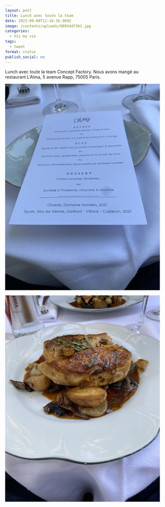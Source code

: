 ```yaml
---
layout: post
title: Lunch avec toute la team
date: 2023-09-08T11:16:16.969Z
image: /contents/uploads/0893ddf361.jpg
categories:
  - Vis ma vie
tags:
  - tweet
format: status
publish_social: no
---
```

Lunch avec toute la team Concept Factory. Nous avons mangé au restaurant L'Alma, 5 avenue Rapp, 75005 Paris.

![Carte du restaurant "L'Alma"](/contents/uploads/390e9cb590.jpg)

![Suprême de volail rôti, jus corsé à l'estragon, pommes de terre grenailles](/contents/uploads/0893ddf361.jpg)